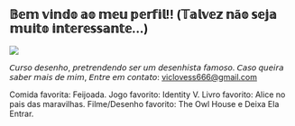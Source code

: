 ## 𝔹𝕖𝕞 𝕧𝕚𝕟𝕕𝕠 𝕒𝕠 𝕞𝕖𝕦 𝕡𝕖𝕣𝕗𝕚𝕝!! (𝕋𝕒𝕝𝕧𝕖𝕫 𝕟ã𝕠 𝕤𝕖𝕛𝕒 𝕞𝕦𝕚𝕥𝕠 𝕚𝕟𝕥𝕖𝕣𝕖𝕤𝕤𝕒𝕟𝕥𝕖...) 

![](https://cdn.pixabay.com/animation/2024/02/23/14/13/14-13-00-862_512.gif)

𝘊𝘶𝘳𝘴𝘰 𝘥𝘦𝘴𝘦𝘯𝘩𝘰, 𝘱𝘳𝘦𝘵𝘳𝘦𝘯𝘥𝘦𝘯𝘥𝘰 𝘴𝘦𝘳 𝘶𝘮 𝘥𝘦𝘴𝘦𝘯𝘩𝘪𝘴𝘵𝘢 𝘧𝘢𝘮𝘰𝘴𝘰.
𝘊𝘢𝘴𝘰 𝘲𝘶𝘦𝘪𝘳𝘢 𝘴𝘢𝘣𝘦𝘳 𝘮𝘢𝘪𝘴 𝘥𝘦 𝘮𝘪𝘮, 𝘌𝘯𝘵𝘳𝘦 𝘦𝘮 𝘤𝘰𝘯𝘵𝘢𝘵𝘰: viclovess666@gmail.com

Comida favorita: Feijoada.
Jogo favorito: Identity V.
Livro favorito: Alice no pais das maravilhas.
Filme/Desenho favorito: The Owl House e Deixa Ela Entrar.

<!--
**Luz-Noceda-Oficial/Luz-Noceda-Oficial** is a ✨ _special_ ✨ repository because its `README.md` (this file) appears on your GitHub profile.

Here are some ideas to get you started:

- 🔭 I’m currently working on ...
- 🌱 I’m currently learning ...
- 👯 I’m looking to collaborate on ...
- 🤔 I’m looking for help with ...
- 💬 Ask me about ...
- 📫 How to reach me: ...
- 😄 Pronouns: ...
- ⚡ Fun fact: ...
-->

